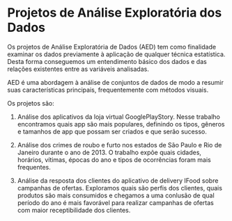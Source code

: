 # Projetos de Análise Exploratória dos Dados

Os projetos de Análise Exploratória de Dados (AED) tem como finalidade examinar os dados previamente à aplicação de qualquer técnica estatística. 
Desta forma conseguemos um entendimento básico dos dados e das relações existentes entre as variáveis analisadas.

AED é uma abordagem à análise de conjuntos de dados de modo a resumir suas características principais, frequentemente com métodos visuais.

Os projetos são:

1. Análise dos aplicativos da loja virtual GooglePlayStory. 
Nesse trabalho encontramos quais app são mais populares, definindo os tipos, gêneros e tamanhos de app que possam ser criados e que serão sucesso.

2. Análise dos crimes de roubo e furto nos estados de São Paulo e Rio de Janeiro durante o ano de 2013.
O trabalho expõe quais cidades, horários, vítimas, épocas do ano e tipos de ocorrências foram mais frequentes.

3. Análise da resposta dos clientes do aplicativo de delivery IFood sobre campanhas de ofertas. 
Exploramos quais são perfis dos clientes, quais produtos são mais consumidos e chegamos a uma conlusão de qual período do ano é mais favorável para realizar campanhas de ofertas com maior receptibilidade dos clientes.
